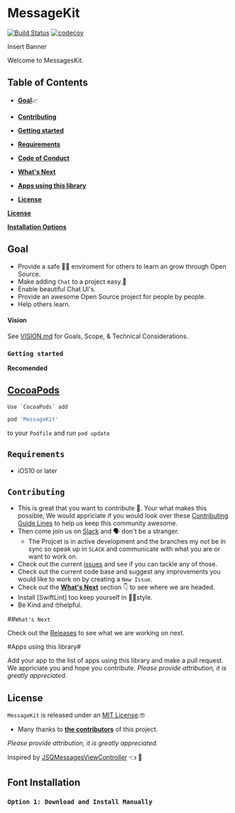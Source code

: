 # MessageKit

[![Build Status](https://travis-ci.org/MessageKit/MessageKit.svg)](https://travis-ci.org/MessageKit/MessageKit) [![codecov](https://codecov.io/gh/MessageKit/MessageKit/branch/master/graph/badge.svg)](https://codecov.io/gh/MessageKit/MessageKit)


<!---->Insert Banner

Welcome to MessagesKit. 

## Table of Contents

* [**Goal**](#Goal)📈
* [**Contributing**](#Contributing)
* [**Getting started**](#Getting-started)
* [**Requirements**](#Requirements)
* [**Code of Conduct**](#Code-of-Conduct)
* [**What's Next**](#What's-Next)
* [**Apps using this library**](#Apps-using-this-library)

* [**License**](#License)

[**License**](#License)

[**Installation Options**](#font-installation)

## Goal

- Provide a safe 👩‍🚒 enviroment for others to learn an grow through Open Source.
- Make adding `Chat` to a project easy.💬
- Enable beautiful Chat UI's.
- Provide an awesome Open Source project for people by people.
- Help others learn.

#### Vision
See [VISION.md](https://github.com/MessageKit/MessageKit/blob/master/VISION.md) for Goals, Scope, & Technical Considerations.

### `Getting started`
**Recomended**
## [CocoaPods](https://cocoapods.org/)
    Use `CocoaPods` add
````ruby
pod 'MessageKit'
````
to your `Podfile` and run `pod update`


## `Requirements`

* iOS10 or later

## `Contributing`

- This is great that you want to contribute 💯. Your what makes this possible, We would appriciate if you would look over these [Contributing Guide Lines](https://cocoapods.org/) to help us keep this community awesome.
- Then come join us on [Slack](https://join.slack.com/t/messagekit/shared_invite/MjI0NDkxNjgwMzA3LTE1MDIzMTU0MjUtMzJhZDZlNTkxMA) and 🗣 don't be a stranger. 
    - The Projcet is in active development and the branches my not be in sync so speak up in `SLACK` and communicate with what you are or want to work on. 
- Check out the current [issues](https://github.com/MessageKit/MessageKit/issues) and see if you can tackle any of those. 
- Check out the current code base and suggest any improvements you would like to work on by creating a `New Issue`. 
- Check out the [**What's Next**](#What's-Next) section 👇 to see where we are headed.
- Install [SwiftLint] too keep yourself in 👨‍🎤style. 
- Be Kind and 🤓helpful.  

##`What's Next`

Check out the [Releases](https://github.com/MessageKit/MessageKit/releases) to see what we are working on next.

#Apps using this library#

Add your app to the list of apps using this library and make a pull request. We appriciate you and hope you contribute. *Please provide attribution, it is greatly appreciated.*

## License

`MessageKit` is released under an [MIT License][mitLink].🤓
* Many thanks to [**the contributors**](https://github.com/MessageKit/MessageKit/graphs/contributors) of this project.

[mitLink]:http://opensource.org/licenses/MIT
*Please provide attribution, it is greatly appreciated.*

Inspired by [JSQMessagesViewController](https://github.com/jessesquires/JSQMessagesViewController) 👈 💯

## Font Installation

### `Option 1: Download and Install Manually`


